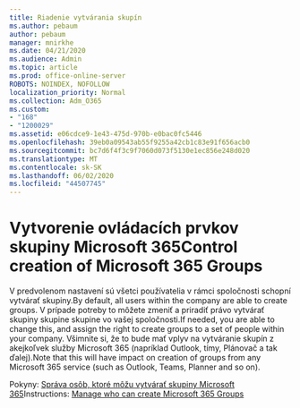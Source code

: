 ```yaml
---
title: Riadenie vytvárania skupín
ms.author: pebaum
author: pebaum
manager: mnirkhe
ms.date: 04/21/2020
ms.audience: Admin
ms.topic: article
ms.prod: office-online-server
ROBOTS: NOINDEX, NOFOLLOW
localization_priority: Normal
ms.collection: Adm_O365
ms.custom:
- "168"
- "1200029"
ms.assetid: e06cdce9-1e43-475d-970b-e0bac0fc5446
ms.openlocfilehash: 39eb0a09543ab55f9255a42cb1c83e91f656acb0
ms.sourcegitcommit: bc7d6f4f3c9f7060d073f5130e1ec856e248d020
ms.translationtype: MT
ms.contentlocale: sk-SK
ms.lasthandoff: 06/02/2020
ms.locfileid: "44507745"
---
```

# <a name="control-creation-of-microsoft-365-groups"></a><span data-ttu-id="dbd0c-102">Vytvorenie ovládacích prvkov skupiny Microsoft 365</span><span class="sxs-lookup"><span data-stu-id="dbd0c-102">Control creation of Microsoft 365 Groups</span></span>

<span data-ttu-id="dbd0c-103">V predvolenom nastavení sú všetci používatelia v rámci spoločnosti schopní vytvárať skupiny.</span><span class="sxs-lookup"><span data-stu-id="dbd0c-103">By default, all users within the company are able to create groups.</span></span> <span data-ttu-id="dbd0c-104">V prípade potreby to môžete zmeniť a priradiť právo vytvárať skupiny skupine skupine vo vašej spoločnosti.</span><span class="sxs-lookup"><span data-stu-id="dbd0c-104">If needed, you are able to change this, and assign the right to create groups to a set of people within your company.</span></span> <span data-ttu-id="dbd0c-105">Všimnite si, že to bude mať vplyv na vytváranie skupín z akejkoľvek služby Microsoft 365 (napríklad Outlook, tímy, Plánovač a tak ďalej).</span><span class="sxs-lookup"><span data-stu-id="dbd0c-105">Note that this will have impact on creation of groups from any Microsoft 365 service (such as Outlook, Teams, Planner and so on).</span></span>
  
<span data-ttu-id="dbd0c-106">Pokyny: [Správa osôb, ktoré môžu vytvárať skupiny Microsoft 365](https://docs.microsoft.com/microsoft-365/admin/create-groups/manage-creation-of-groups)</span><span class="sxs-lookup"><span data-stu-id="dbd0c-106">Instructions: [Manage who can create Microsoft 365 Groups](https://docs.microsoft.com/microsoft-365/admin/create-groups/manage-creation-of-groups)</span></span>

